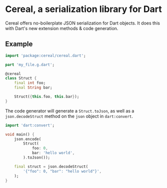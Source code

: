 # Cereal, a serialization library for Dart

Cereal offers no-boilerplate JSON serialization for Dart objects.
It does this with Dart's new extension methods & code generation.

## Example

```dart
import 'package:cereal/cereal.dart';

part 'my_file.g.dart';

@cereal
class Struct {
    final int foo;
    final String bar;

    Struct({this.foo, this.bar});
}
```

The code generator will generate a `Struct.toJson`, as well as a
`json.decodeStruct` method on the `json` object in `dart:convert`.

```dart
import 'dart:convert';

void main() {
    json.encode(
        Struct(
            foo: 0, 
            bar: 'hello world',
        ).toJson());

    final struct = json.decodeStruct(
        '{"foo": 0, "bar": "hello world"}',
    );
}
```

